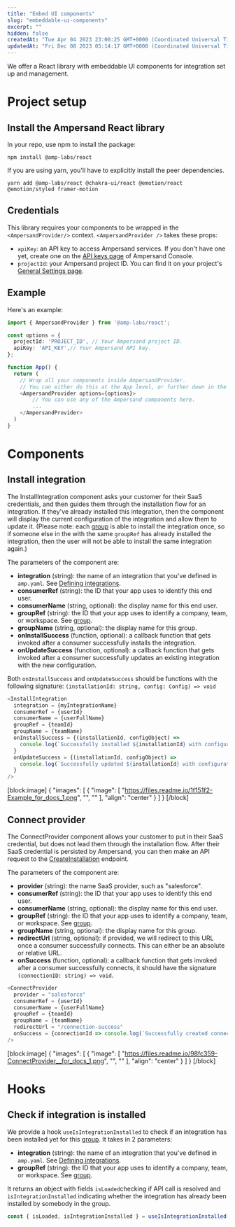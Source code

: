 ```yaml
---
title: "Embed UI components"
slug: "embeddable-ui-components"
excerpt: ""
hidden: false
createdAt: "Tue Apr 04 2023 23:00:25 GMT+0000 (Coordinated Universal Time)"
updatedAt: "Fri Dec 08 2023 05:14:17 GMT+0000 (Coordinated Universal Time)"
---
```

We offer a React library with embeddable UI components for integration set up and management.

# Project setup

## Install the Ampersand React library

In your repo, use npm to install the package:

```
npm install @amp-labs/react
```

If you are using yarn, you'll have to explicitly install the peer dependencies.

```
yarn add @amp-labs/react @chakra-ui/react @emotion/react @emotion/styled framer-motion
```

## Credentials

This library requires your components to be wrapped in the `<AmpersandProvider/>` context. `<AmpersandProvider />` takes these props:

- `apiKey`: an API key to access Ampersand services. If you don't have one yet, create one on the [API keys page](https://console.withampersand.com/projects/_/api-keys) of Ampersand Console.
- `projectId`: your Ampersand project ID. You can find it on your project's [General Settings page](https://console.withampersand.com/projects/_/settings).

## Example

Here's an example:

```typescript
import { AmpersandProvider } from '@amp-labs/react';

const options = {
  projectId: 'PROJECT_ID', // Your Ampersand project ID.
  apiKey: 'API_KEY',// Your Ampersand API key.
};

function App() {
  return (
    // Wrap all your components inside AmpersandProvider.
    // You can either do this at the App level, or further down in the component tree.
    <AmpersandProvider options={options}>
        // You can use any of the Ampersand components here.
        ...
    </AmpersandProvider>
  )
}
```

# Components

## Install integration

The InstallIntegration component asks your customer for their SaaS credentials, and then guides them through the installation flow for an integration. If they've already installed this integration, then the component will display the current configuration of the integration and allow them to update it. (Please note: each [group](doc:glossary#group) is able to install the integration once, so if someone else in the with the same `groupRef` has already installed the integration, then the user will not be able to install the same integration again.)

The parameters of the component are:

- **integration** (string): the name of an integration that you've defined in `amp.yaml`. See [Defining integrations](doc:defining-integrations).
- **consumerRef** (string): the ID that your app uses to identify this end user.
- **consumerName** (string, optional): the display name for this end user.
- **groupRef** (string): the ID that your app uses to identify a company, team, or workspace. See [group](doc:glossary#group).
- **groupName** (string, optional): the display name for this group.
- **onInstallSuccess** (function, optional): a callback function that gets invoked after a consumer successfully installs the integration.
- **onUpdateSuccess** (function, optional): a callback function that gets invoked after a consumer successfully updates an existing integration with the new configuration.

Both `onInstallSuccess` and `onUpdateSuccess` should be functions with the following signature: `(installationId: string, config: Config) => void`

```typescript
<InstallIntegration 
  integration = {myIntegrationName}
  consumerRef = {userId}
  consumerName = {userFullName}
  groupRef = {teamId}
  groupName = {teamName}
  onInstallSuccess = {(installationId, configObject) =>
    console.log(`Successfully installed ${installationId} with configuration ${JSON.stringify(configObject, null, 2)}`)
  }
  onUpdateSuccess = {(installationId, configObject) =>
    console.log(`Successfully updated ${installationId} with configuration ${JSON.stringify(configObject, null, 2)}`)
  }
/>
```

[block:image]
{
  "images": [
    {
      "image": [
        "https://files.readme.io/1f151f2-Example_for_docs_1.png",
        "",
        ""
      ],
      "align": "center"
    }
  ]
}
[/block]


## Connect provider

The ConnectProvider component allows your customer to put in their SaaS credential, but does not lead them through the installation flow. After their SaaS credential is persisted by Ampersand, you can then make an API request to the [CreateInstallation](ref:createinstallation) endpoint.

The parameters of the component are:

- **provider** (string): the name SaaS provider, such as "salesforce".
- **consumerRef** (string): the ID that your app uses to identify this end user.
- **consumerName** (string, optional): the display name for this end user.
- **groupRef** (string): the ID that your app uses to identify a company, team, or workspace. See [group](doc:glossary#group).
- **groupName** (string, optional): the display name for this group.
- **redirectUrl** (string, optional): if provided, we will redirect to this URL once a consumer successfully connects. This can either be an absolute or relative URL.
- **onSuccess** (function, optional): a callback function that gets invoked after a consumer successfully connects, it should have the signature `(connectionID: string) => void`.

```typescript
<ConnectProvider 
  provider = "salesforce"
  consumerRef = {userId}
  consumerName = {userFullName}
  groupRef = {teamId}
  groupName = {teamName}
  redirectUrl = "/connection-success"
  onSuccess = {connectionId => console.log(`Successfully created connection ${connectionId}`)}
/>
```

[block:image]
{
  "images": [
    {
      "image": [
        "https://files.readme.io/98fc359-ConnectProvider__for_docs_1.png",
        "",
        ""
      ],
      "align": "center"
    }
  ]
}
[/block]


# Hooks

## Check if integration is installed

We provide a hook `useIsIntegrationInstalled` to check if an integration has been installed yet for this [group](doc:glossary#group). It takes in 2 parameters:

- **integration** (string): the name of an integration that you've defined in `amp.yaml`. See [Defining integrations](doc:defining-integrations).
- **groupRef** (string): the ID that your app uses to identify a company, team, or workspace. See [group](doc:glossary#group).

It returns an object with fields `isLoaded`checking if API call is resolved and `isIntegrationInstalled` indicating whether the integration has already been installed by somebody in the group.

```typescript
const { isLoaded, isIntegrationInstalled } = useIsIntegrationInstalled("read-salesforce", groupRef);
```
